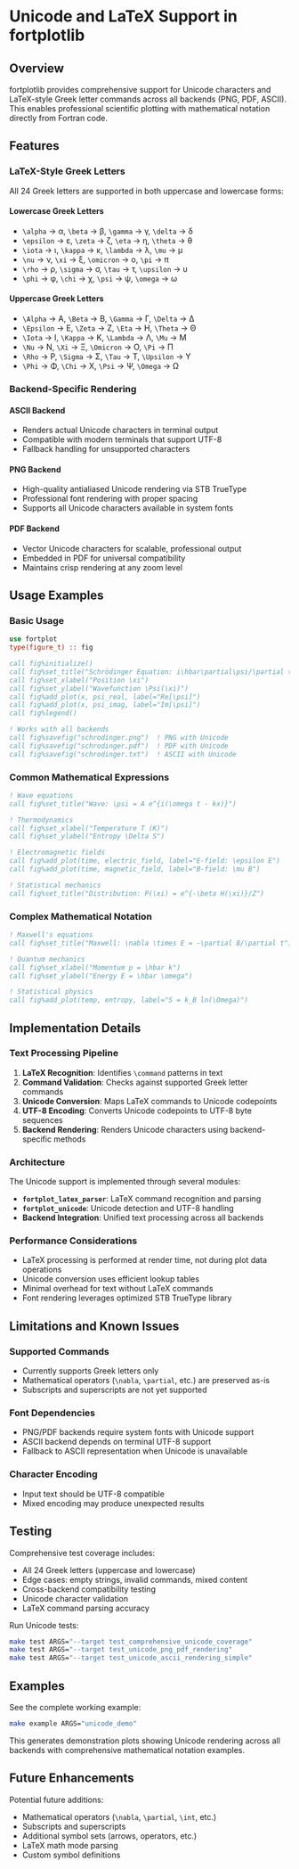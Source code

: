 # Unicode and LaTeX Support in fortplotlib

## Overview

fortplotlib provides comprehensive support for Unicode characters and LaTeX-style Greek letter commands across all backends (PNG, PDF, ASCII). This enables professional scientific plotting with mathematical notation directly from Fortran code.

## Features

### LaTeX-Style Greek Letters

All 24 Greek letters are supported in both uppercase and lowercase forms:

#### Lowercase Greek Letters
- `\alpha` → α, `\beta` → β, `\gamma` → γ, `\delta` → δ
- `\epsilon` → ε, `\zeta` → ζ, `\eta` → η, `\theta` → θ
- `\iota` → ι, `\kappa` → κ, `\lambda` → λ, `\mu` → μ
- `\nu` → ν, `\xi` → ξ, `\omicron` → ο, `\pi` → π
- `\rho` → ρ, `\sigma` → σ, `\tau` → τ, `\upsilon` → υ
- `\phi` → φ, `\chi` → χ, `\psi` → ψ, `\omega` → ω

#### Uppercase Greek Letters
- `\Alpha` → Α, `\Beta` → Β, `\Gamma` → Γ, `\Delta` → Δ
- `\Epsilon` → Ε, `\Zeta` → Ζ, `\Eta` → Η, `\Theta` → Θ
- `\Iota` → Ι, `\Kappa` → Κ, `\Lambda` → Λ, `\Mu` → Μ
- `\Nu` → Ν, `\Xi` → Ξ, `\Omicron` → Ο, `\Pi` → Π
- `\Rho` → Ρ, `\Sigma` → Σ, `\Tau` → Τ, `\Upsilon` → Υ
- `\Phi` → Φ, `\Chi` → Χ, `\Psi` → Ψ, `\Omega` → Ω

### Backend-Specific Rendering

#### ASCII Backend
- Renders actual Unicode characters in terminal output
- Compatible with modern terminals that support UTF-8
- Fallback handling for unsupported characters

#### PNG Backend
- High-quality antialiased Unicode rendering via STB TrueType
- Professional font rendering with proper spacing
- Supports all Unicode characters available in system fonts

#### PDF Backend
- Vector Unicode characters for scalable, professional output
- Embedded in PDF for universal compatibility
- Maintains crisp rendering at any zoom level

## Usage Examples

### Basic Usage

```fortran
use fortplot
type(figure_t) :: fig

call fig%initialize()
call fig%set_title("Schrödinger Equation: i\hbar\partial\psi/\partial t = H\psi")
call fig%set_xlabel("Position \xi")
call fig%set_ylabel("Wavefunction \Psi(\xi)")
call fig%add_plot(x, psi_real, label="Re[\psi]")
call fig%add_plot(x, psi_imag, label="Im[\psi]")
call fig%legend()

! Works with all backends
call fig%savefig("schrodinger.png")  ! PNG with Unicode
call fig%savefig("schrodinger.pdf")  ! PDF with Unicode
call fig%savefig("schrodinger.txt")  ! ASCII with Unicode
```

### Common Mathematical Expressions

```fortran
! Wave equations
call fig%set_title("Wave: \psi = A e^{i(\omega t - kx)}")

! Thermodynamics
call fig%set_xlabel("Temperature T (K)")
call fig%set_ylabel("Entropy \Delta S")

! Electromagnetic fields
call fig%add_plot(time, electric_field, label="E-field: \epsilon E")
call fig%add_plot(time, magnetic_field, label="B-field: \mu B")

! Statistical mechanics
call fig%set_title("Distribution: P(\xi) = e^{-\beta H(\xi)}/Z")
```

### Complex Mathematical Notation

```fortran
! Maxwell's equations
call fig%set_title("Maxwell: \nabla \times E = -\partial B/\partial t")

! Quantum mechanics
call fig%set_xlabel("Momentum p = \hbar k")
call fig%set_ylabel("Energy E = \hbar \omega")

! Statistical physics
call fig%add_plot(temp, entropy, label="S = k_B ln(\Omega)")
```

## Implementation Details

### Text Processing Pipeline

1. **LaTeX Recognition**: Identifies `\command` patterns in text
2. **Command Validation**: Checks against supported Greek letter commands
3. **Unicode Conversion**: Maps LaTeX commands to Unicode codepoints
4. **UTF-8 Encoding**: Converts Unicode codepoints to UTF-8 byte sequences
5. **Backend Rendering**: Renders Unicode characters using backend-specific methods

### Architecture

The Unicode support is implemented through several modules:

- **`fortplot_latex_parser`**: LaTeX command recognition and parsing
- **`fortplot_unicode`**: Unicode detection and UTF-8 handling
- **Backend Integration**: Unified text processing across all backends

### Performance Considerations

- LaTeX processing is performed at render time, not during plot data operations
- Unicode conversion uses efficient lookup tables
- Minimal overhead for text without LaTeX commands
- Font rendering leverages optimized STB TrueType library

## Limitations and Known Issues

### Supported Commands
- Currently supports Greek letters only
- Mathematical operators (`\nabla`, `\partial`, etc.) are preserved as-is
- Subscripts and superscripts are not yet supported

### Font Dependencies
- PNG/PDF backends require system fonts with Unicode support
- ASCII backend depends on terminal UTF-8 support
- Fallback to ASCII representation when Unicode is unavailable

### Character Encoding
- Input text should be UTF-8 compatible
- Mixed encoding may produce unexpected results

## Testing

Comprehensive test coverage includes:

- All 24 Greek letters (uppercase and lowercase)
- Edge cases: empty strings, invalid commands, mixed content
- Cross-backend compatibility testing
- Unicode character validation
- LaTeX command parsing accuracy

Run Unicode tests:
```bash
make test ARGS="--target test_comprehensive_unicode_coverage"
make test ARGS="--target test_unicode_png_pdf_rendering"
make test ARGS="--target test_unicode_ascii_rendering_simple"
```

## Examples

See the complete working example:
```bash
make example ARGS="unicode_demo"
```

This generates demonstration plots showing Unicode rendering across all backends with comprehensive mathematical notation examples.

## Future Enhancements

Potential future additions:
- Mathematical operators (`\nabla`, `\partial`, `\int`, etc.)
- Subscripts and superscripts
- Additional symbol sets (arrows, operators, etc.)
- LaTeX math mode parsing
- Custom symbol definitions